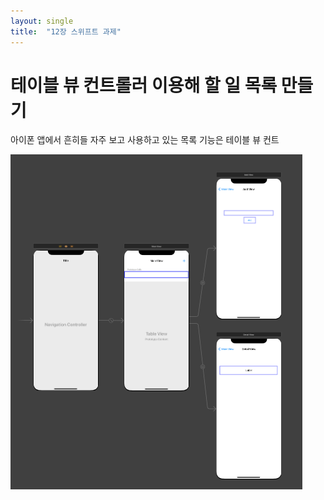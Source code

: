 ```yaml
---
layout: single
title:  "12장 스위프트 과제"
---
```


# 테이블 뷰 컨트롤러 이용해 할 일 목록 만들기

아이폰 앱에서 흔히들 자주 보고 사용하고 있는 목록 기능은 테이블 뷰 컨트



![table_layer](../images/2022-06-04-table/table_layer.png)

